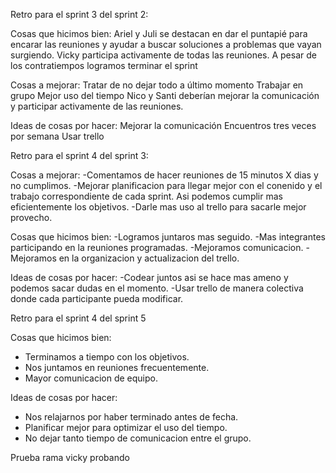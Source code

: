 
Retro para el sprint 3 del sprint 2: 

Cosas que hicimos bien:
Ariel y Juli se destacan en dar el puntapié para encarar las reuniones y ayudar a buscar soluciones a problemas que vayan surgiendo.
Vicky participa activamente de todas las reuniones.
A pesar de los contratiempos logramos terminar el sprint 

Cosas a mejorar:
Tratar de no dejar todo a último momento
Trabajar en grupo
Mejor uso del tiempo
Nico y Santi deberían mejorar la comunicación y participar activamente de las reuniones. 

Ideas de cosas por hacer:
Mejorar la comunicación
Encuentros tres veces por semana
Usar trello

Retro para el sprint 4 del sprint 3:

Cosas a mejorar:
-Comentamos de hacer reuniones de 15 minutos X dias y no cumplimos.
-Mejorar planificacion para llegar mejor con el conenido y el trabajo correspondiente de cada sprint. Asi podemos cumplir mas eficientemente los objetivos.
-Darle mas uso al trello para sacarle mejor provecho.

Cosas que hicimos bien:
-Logramos juntaros mas seguido.
-Mas integrantes participando en la reuniones programadas.
-Mejoramos comunicacion.
-Mejoramos en la organizacion y actualizacion del trello.

Ideas de cosas por hacer:
-Codear juntos asi se hace mas ameno y podemos sacar dudas en el momento.
-Usar trello de manera colectiva donde cada participante pueda modificar.


Retro para el sprint 4 del sprint 5

Cosas que hicimos bien:
- Terminamos a tiempo con los objetivos.
- Nos juntamos en reuniones frecuentemente.
- Mayor comunicacion de equipo.

Ideas de cosas por hacer:
- Nos relajarnos por haber terminado antes de fecha.
- Planificar mejor para optimizar el uso del tiempo.
- No dejar tanto tiempo de comunicacion entre el grupo.

Prueba rama vicky probando 

